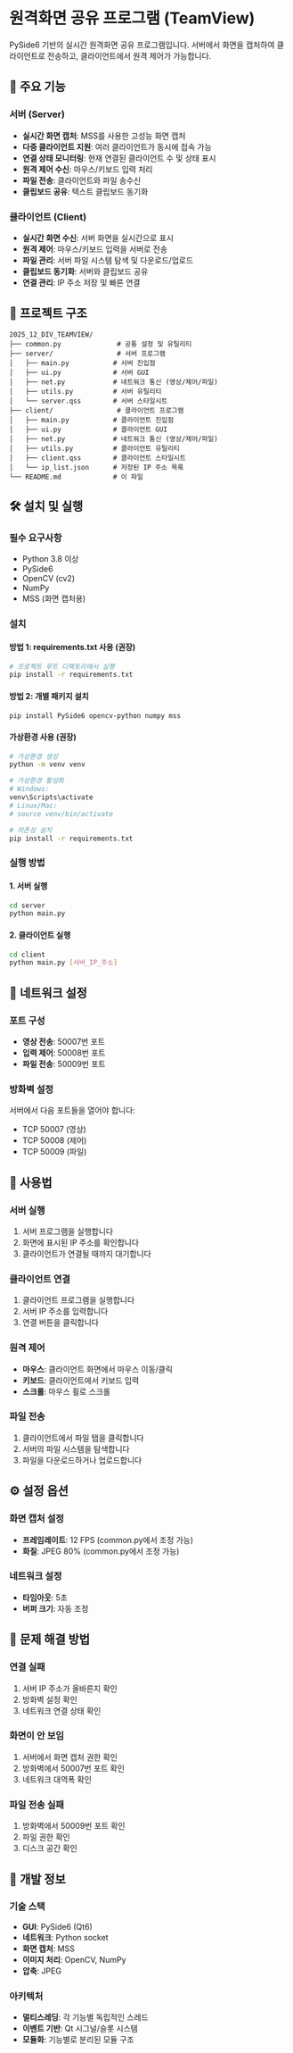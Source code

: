 # 원격화면 공유 프로그램 (TeamView)

PySide6 기반의 실시간 원격화면 공유 프로그램입니다. 서버에서 화면을 캡처하여 클라이언트로 전송하고, 클라이언트에서 원격 제어가 가능합니다.

## 🚀 주요 기능

### 서버 (Server)
- **실시간 화면 캡처**: MSS를 사용한 고성능 화면 캡처
- **다중 클라이언트 지원**: 여러 클라이언트가 동시에 접속 가능
- **연결 상태 모니터링**: 현재 연결된 클라이언트 수 및 상태 표시
- **원격 제어 수신**: 마우스/키보드 입력 처리
- **파일 전송**: 클라이언트와 파일 송수신
- **클립보드 공유**: 텍스트 클립보드 동기화

### 클라이언트 (Client)
- **실시간 화면 수신**: 서버 화면을 실시간으로 표시
- **원격 제어**: 마우스/키보드 입력을 서버로 전송
- **파일 관리**: 서버 파일 시스템 탐색 및 다운로드/업로드
- **클립보드 동기화**: 서버와 클립보드 공유
- **연결 관리**: IP 주소 저장 및 빠른 연결

## 📁 프로젝트 구조

```
2025_12_DIV_TEAMVIEW/
├── common.py              # 공통 설정 및 유틸리티
├── server/                # 서버 프로그램
│   ├── main.py           # 서버 진입점
│   ├── ui.py             # 서버 GUI
│   ├── net.py            # 네트워크 통신 (영상/제어/파일)
│   ├── utils.py          # 서버 유틸리티
│   └── server.qss        # 서버 스타일시트
├── client/                # 클라이언트 프로그램
│   ├── main.py           # 클라이언트 진입점
│   ├── ui.py             # 클라이언트 GUI
│   ├── net.py            # 네트워크 통신 (영상/제어/파일)
│   ├── utils.py          # 클라이언트 유틸리티
│   ├── client.qss        # 클라이언트 스타일시트
│   └── ip_list.json      # 저장된 IP 주소 목록
└── README.md             # 이 파일
```

## 🛠️ 설치 및 실행

### 필수 요구사항
- Python 3.8 이상
- PySide6
- OpenCV (cv2)
- NumPy
- MSS (화면 캡처용)

### 설치

#### 방법 1: requirements.txt 사용 (권장)
```bash
# 프로젝트 루트 디렉토리에서 실행
pip install -r requirements.txt
```

#### 방법 2: 개별 패키지 설치
```bash
pip install PySide6 opencv-python numpy mss
```

#### 가상환경 사용 (권장)
```bash
# 가상환경 생성
python -m venv venv

# 가상환경 활성화
# Windows:
venv\Scripts\activate
# Linux/Mac:
# source venv/bin/activate

# 의존성 설치
pip install -r requirements.txt
```

### 실행 방법

#### 1. 서버 실행
```bash
cd server
python main.py
```

#### 2. 클라이언트 실행
```bash
cd client
python main.py [서버_IP_주소]
```

## 🔧 네트워크 설정

### 포트 구성
- **영상 전송**: 50007번 포트
- **입력 제어**: 50008번 포트  
- **파일 전송**: 50009번 포트

### 방화벽 설정
서버에서 다음 포트들을 열어야 합니다:
- TCP 50007 (영상)
- TCP 50008 (제어)
- TCP 50009 (파일)

## 📖 사용법

### 서버 실행
1. 서버 프로그램을 실행합니다
2. 화면에 표시된 IP 주소를 확인합니다
3. 클라이언트가 연결될 때까지 대기합니다

### 클라이언트 연결
1. 클라이언트 프로그램을 실행합니다
2. 서버 IP 주소를 입력합니다
3. 연결 버튼을 클릭합니다

### 원격 제어
- **마우스**: 클라이언트 화면에서 마우스 이동/클릭
- **키보드**: 클라이언트에서 키보드 입력
- **스크롤**: 마우스 휠로 스크롤

### 파일 전송
1. 클라이언트에서 파일 탭을 클릭합니다
2. 서버의 파일 시스템을 탐색합니다
3. 파일을 다운로드하거나 업로드합니다

## ⚙️ 설정 옵션

### 화면 캡처 설정
- **프레임레이트**: 12 FPS (common.py에서 조정 가능)
- **화질**: JPEG 80% (common.py에서 조정 가능)

### 네트워크 설정
- **타임아웃**: 5초
- **버퍼 크기**: 자동 조정

## 🐛 문제 해결 방법

### 연결 실패
1. 서버 IP 주소가 올바른지 확인
2. 방화벽 설정 확인
3. 네트워크 연결 상태 확인

### 화면이 안 보임
1. 서버에서 화면 캡처 권한 확인
2. 방화벽에서 50007번 포트 확인
3. 네트워크 대역폭 확인

### 파일 전송 실패
1. 방화벽에서 50009번 포트 확인
2. 파일 권한 확인
3. 디스크 공간 확인

## 📝 개발 정보

### 기술 스택
- **GUI**: PySide6 (Qt6)
- **네트워크**: Python socket
- **화면 캡처**: MSS
- **이미지 처리**: OpenCV, NumPy
- **압축**: JPEG

### 아키텍처
- **멀티스레딩**: 각 기능별 독립적인 스레드
- **이벤트 기반**: Qt 시그널/슬롯 시스템
- **모듈화**: 기능별로 분리된 모듈 구조
